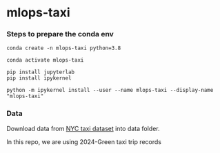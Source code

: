 # mlops-taxi

### Steps to prepare the conda env
```
conda create -n mlops-taxi python=3.8

conda activate mlops-taxi

pip install jupyterlab
pip install ipykernel

python -m ipykernel install --user --name mlops-taxi --display-name "mlops-taxi"
```

### Data

Download data from [NYC taxi dataset](https://www.nyc.gov/site/tlc/about/tlc-trip-record-data.page) into data folder.

In this repo, we are using 2024-Green taxi trip records